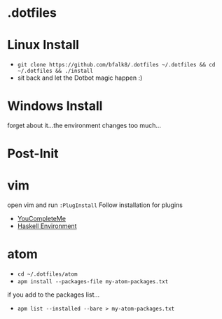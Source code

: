 # .dotfiles

# Linux Install
- `git clone https://github.com/bfalk8/.dotfiles ~/.dotfiles && cd ~/.dotfiles && ./install`
- sit back and let the Dotbot magic happen :)

# Windows Install
forget about it...the environment changes too much...

# Post-Init
# vim
open vim and run `:PlugInstall`
Follow installation for plugins
- [YouCompleteMe](https://github.com/Valloric/YouCompleteMe)
- [Haskell Environment](http://www.stephendiehl.com/posts/vim_2016.html)

# atom
- `cd ~/.dotfiles/atom`
- `apm install --packages-file my-atom-packages.txt`

if you add to the packages list...
- `apm list --installed --bare > my-atom-packages.txt`
